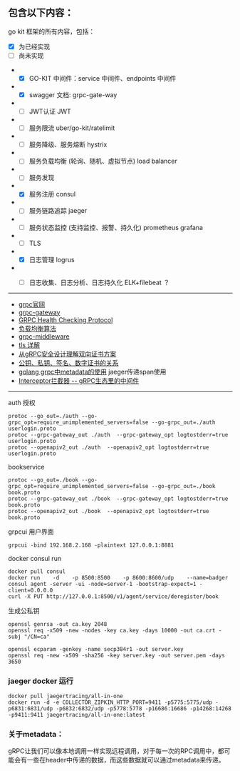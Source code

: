 ## 包含以下内容：

go kit 框架的所有内容，包括：

- [x] 为已经实现
- [ ] 尚未实现

- -[x] GO-KIT 中间件：service 中间件、endpoints 中间件
- -[X] swagger 文档: grpc-gate-way
- -[ ] JWT认证 JWT
- -[ ] 服务限流 uber/go-kit/ratelimit
- -[ ] 服务降级、服务熔断 hystrix
- -[ ] 服务负载均衡 (轮询、随机、虚拟节点) load balancer
- -[ ] 服务发现
- -[X] 服务注册 consul
- -[ ] 服务链路追踪 jaeger
- -[ ] 服务状态监控  (支持监控、报警、持久化) prometheus grafana
- -[ ] TLS
- - [X] 日志管理 logrus
- -[ ] 日志收集、日志分析、日志持久化 ELK+filebeat ？


    


---
- [grpc官网 ](https://grpc.io/docs/languages/go/quickstart/)
- [grpc-gateway](https://grpc-ecosystem.github.io/grpc-gateway)
- [GRPC Health Checking Protocol](https://github.com/grpc/grpc/blob/master/doc/health-checking.md)
- [负载均衡算法](https://hedzr.com/golang/algorithm/go-load-balancer-1/)
- [grpc-middleware](https://github.com/grpc-ecosystem/go-grpc-middleware)
- [tls 详解](https://www.jianshu.com/p/1fc7130eb2c2)
- [从gRPC安全设计理解双向证书方案]( https://blog.csdn.net/weixin_47208161/article/details/109475931)
- [公钥、私钥、签名、数字证书的关系](https://www.jianshu.com/p/3c5212b47bec)
- [golang grpc中metadata的使用](https://blog.csdn.net/lff1123/article/details/122913719)   jaeger传递span使用
- [Interceptor拦截器 -- gRPC生态里的中间件](https://blog.csdn.net/kevin_tech/article/details/116141626)

---

auth 授权

```shell
protoc --go_out=./auth --go-grpc_opt=require_unimplemented_servers=false --go-grpc_out=./auth userlogin.proto 
protoc --grpc-gateway_out ./auth  --grpc-gateway_opt logtostderr=true userlogin.proto
protoc --openapiv2_out ./auth  --openapiv2_opt logtostderr=true userlogin.proto
```

bookservice

```shell
protoc --go_out=./book --go-grpc_opt=require_unimplemented_servers=false --go-grpc_out=./book book.proto
protoc --grpc-gateway_out ./book  --grpc-gateway_opt logtostderr=true book.proto
protoc --openapiv2_out ./book  --openapiv2_opt logtostderr=true book.proto
```

grpcui 用户界面
```shell
grpcui -bind 192.168.2.168 -plaintext 127.0.0.1:8881
```

docker consul run

```shell
docker pull consul
docker run    -d    -p 8500:8500    -p 8600:8600/udp    --name=badger   consul agent -server -ui -node=server-1 -bootstrap-expect=1 -client=0.0.0.0
curl -X PUT http://127.0.0.1:8500/v1/agent/service/deregister/book
```


生成公私钥

```shell
openssl genrsa -out ca.key 2048
openssl req -x509 -new -nodes -key ca.key -days 10000 -out ca.crt -subj "/CN=ca"

openssl ecparam -genkey -name secp384r1 -out server.key
openssl req -new -x509 -sha256 -key server.key -out server.pem -days 3650
```

### jaeger docker 运行

```jaeger
docker pull jaegertracing/all-in-one 
docker run -d -e COLLECTOR_ZIPKIN_HTTP_PORT=9411 -p5775:5775/udp -p6831:6831/udp -p6832:6832/udp -p5778:5778 -p16686:16686 -p14268:14268 -p9411:9411 jaegertracing/all-in-one:latest
```

### 关于metadata：  
gRPC让我们可以像本地调用一样实现远程调用，对于每一次的RPC调用中，都可能会有一些在header中传递的数据，而这些数据就可以通过metadata来传递。